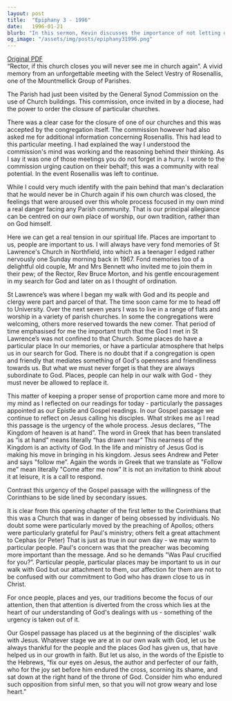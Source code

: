 ```yaml
---
layout: post
title:  "Epiphany 3 - 1996"
date:   1996-01-21
blurb: "In this sermon, Kevin discusses the importance of not letting our attachments to people, places, and traditions distract us from our commitment to God. He uses his experiences with different churches and congregations to illustrate this point. He emphasizes the urgency of Jesus' call to follow Him and the importance of focusing on the message of the Gospel rather than the preacher."
og_image: "/assets/img/posts/epiphany31996.png"
---
```

[Original PDF](/assets/pdf/epiphany31996.pdf)    
“Rector, if this church closes you will never see me in church again”. A vivid memory from an unforgettable meeting with the Select Vestry of Rosenallis, one of the Mountmellick Group of Parishes.

The Parish had just been visited by the General Synod Commission on the use of Church buildings. This commission, once invited in by a diocese, had the power to order the closure of particular churches.

There was a clear case for the closure of one of our churches and this was accepted by the congregation itself. The commission however had also asked me for additional information concerning Rosenallis. This had lead to this particular meeting. I had explained the way I understood the commission's mind was working and the reasoning behind their thinking. As I say it was one of those meetings you do not forget in a hurry. I wrote to the commission urging caution on their behalf; this was a community with real potential. In the event Rosenallis was left to continue.

While I could very much identify with the pain behind that man's declaration that he would never be in Church again if his own church was closed, the feelings that were aroused over this whole process focused in my own mind a real danger facing any Parish community. That is our principal allegiance can be centred on our own place of worship, our own tradition, rather than on God himself.

Here we can get a real tension in our spiritual life. Places are important to us, people are important to us. I will always have very fond memories of St Lawrence's Church in Northfield, into which as a teenager I edged rather nervously one Sunday morning back in 1967. Fond memories too of a delightful old couple, Mr and Mrs Bennett who invited me to join them in their pew; of the Rector, Rev Bruce Morton, and his gentle encouragement in my search for God and later on as I thought of ordination.

St Lawrence’s was where I began my walk with God and its people and clergy were part and parcel of that. The time soon came for me to head off to University. Over the next seven years I was to live in a range of flats and worship in a variety of parish churches. In some the congregations were welcoming, others more reserved towards the new comer. That period of time emphasised for me the important truth that the God I met in St Lawrence’s was not confined to that Church. Some places do have a particular place In our memories, or have a particular atmosphere that helps us in our search for God. There is no doubt that if a congregation is open and friendly that mediates something of God's openness and friendliness towards us. But what we must never forget is that they are always subordinate to God. Places, people can help in our walk with God - they must never be allowed to replace it.

This matter of keeping a proper sense of proportion came more and more to my mind as I reflected on our readings for today - particularly the passages appointed as our Epistle and Gospel readings. In our Gospel passage we continue to reflect on Jesus calling his disciples. What strikes me as I read this passage is the urgency of the whole process. Jesus declares, "The Kingdom of heaven is at hand”. The word in Greek that has been translated as “is at hand” means literally “has drawn near” This nearness of the Kingdom is an activity of God. In the life and ministry of Jesus God is making his move in bringing in his kingdom. Jesus sees Andrew and Peter and says "follow me”. Again the words in Greek that we translate as "Follow me” mean literally "Come after me now” It is not an invitation to think about it at leisure, it is a call to respond.

Contrast this urgency of the Gospel passage with the willingness of the Corinthians to be side lined by secondary issues.

It is clear from this opening chapter of the first letter to the Corinthians that this was a Church that was in danger of being obsessed by individuals. No doubt some were particularly moved by the preaching of Apollos; others were particularly grateful for Paul's ministry; others felt a great attachment to Cephas (or Peter) That is just as true in our own day - we may warm to particular people. Paul's concern was that the preacher was becoming more important than the message. And so he demands "Was Paul crucified for you?”. Particular people, particular places may be important to us in our walk with God but our attachment to them, our affection for them are not to be confused with our commitment to God who has drawn close to us in Christ.

For once people, places and yes, our traditions become the focus of our attention, then that attention is diverted from the cross which lies at the heart of our understanding of God's dealings with us - something of the urgency is taken out of it.

Our Gospel passage has placed us at the beginning of the disciples' walk with Jesus. Whatever stage we are at in our own walk with God, let us be always thankful for the people and the places God has given us, that have helped us in our growth in faith. But let us also, in the words of the Epistle to the Hebrews, “fix our eyes on Jesus, the author and perfecter of our faith, who for the joy set before him endured the cross, scorning its shame, and sat down at the right hand of the throne of God. Consider him who endured such opposition from sinful men, so that you will not grow weary and lose heart.”
